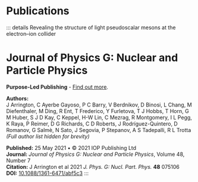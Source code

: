 # Publications

::: details Revealing the structure of light pseudoscalar mesons at the electron–ion collider
# Journal of Physics G: Nuclear and Particle Physics
**Purpose-Led Publishing** - [Find out more](https://iopscience.iop.org/journal/0954-3899).

**Authors:**  
J Arrington, C Ayerbe Gayoso, P C Barry, V Berdnikov, D Binosi, L Chang, M Diefenthaler, M Ding, R Ent, T Frederico, Y Furletova, T J Hobbs, T Horn, G M Huber, S J D Kay, C Keppel, H-W Lin, C Mezrag, R Montgomery, I L Pegg, K Raya, P Reimer, D G Richards, C D Roberts, J Rodríguez-Quintero, D Romanov, G Salmè, N Sato, J Segovia, P Stepanov, A S Tadepalli, R L Trotta  
*(Full author list hidden for brevity)*

**Published:** 25 May 2021 • © 2021 IOP Publishing Ltd  
**Journal:** *Journal of Physics G: Nuclear and Particle Physics*, Volume 48, Number 7  
**Citation:** J Arrington et al 2021 *J. Phys. G: Nucl. Part. Phys.* **48** 075106  
**DOI:** [10.1088/1361-6471/abf5c3](https://doi.org/10.1088/1361-6471/abf5c3)
:::